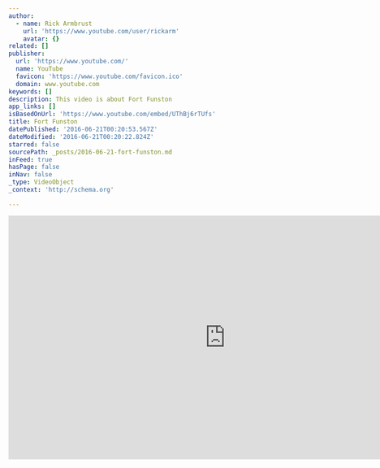 ```yaml
---
author:
  - name: Rick Armbrust
    url: 'https://www.youtube.com/user/rickarm'
    avatar: {}
related: []
publisher:
  url: 'https://www.youtube.com/'
  name: YouTube
  favicon: 'https://www.youtube.com/favicon.ico'
  domain: www.youtube.com
keywords: []
description: This video is about Fort Funston
app_links: []
isBasedOnUrl: 'https://www.youtube.com/embed/UThBj6rTUfs'
title: Fort Funston
datePublished: '2016-06-21T00:20:53.567Z'
dateModified: '2016-06-21T00:20:22.824Z'
starred: false
sourcePath: _posts/2016-06-21-fort-funston.md
inFeed: true
hasPage: false
inNav: false
_type: VideoObject
_context: 'http://schema.org'

---
```

<iframe src="https://cdn.embedly.com/widgets/media.html?src=https%3A%2F%2Fwww.youtube.com%2Fembed%2FUThBj6rTUfs%3Ffeature%3Doembed&amp;url=http%3A%2F%2Fwww.youtube.com%2Fwatch%3Fv%3DUThBj6rTUfs&amp;image=https%3A%2F%2Fi.ytimg.com%2Fvi%2FUThBj6rTUfs%2Fhqdefault.jpg&amp;key=b7d04c9b404c499eba89ee7072e1c4f7&amp;type=text%2Fhtml&amp;schema=youtube" width="854" height="480" scrolling="no" frameborder="0" allowfullscreen="" style=""></iframe>